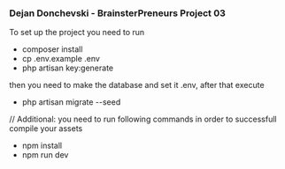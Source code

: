 ### Dejan Donchevski - BrainsterPreneurs Project 03

To set up the project you need to run

- composer install
- cp .env.example .env
- php artisan key:generate

then you need to make the database and set it .env, after that execute

- php artisan migrate --seed

// 
Additional: you need to run following commands in order to successfull compile your assets
- npm install
- npm run dev
